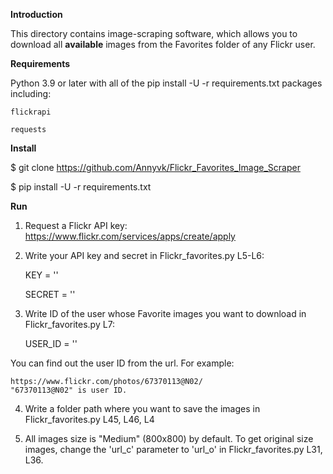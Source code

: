 **Introduction**

This directory contains image-scraping software, which allows you to download all **available** images from the Favorites folder of any Flickr user.


**Requirements**

Python 3.9 or later with all of the pip install -U -r requirements.txt packages including:

    flickrapi

    requests

**Install**

$ git clone https://github.com/Annyvk/Flickr_Favorites_Image_Scraper

$ pip install -U -r requirements.txt

**Run**

1. Request a Flickr API key: https://www.flickr.com/services/apps/create/apply

2. Write your API key and secret in Flickr_favorites.py L5-L6:

    KEY = ''

    SECRET = ''

3. Write ID of the user whose Favorite images you want to download in Flickr_favorites.py L7:

    USER_ID = ''

You can find out the user ID from the url.
For example:

    https://www.flickr.com/photos/67370113@N02/
    "67370113@N02" is user ID.

4. Write a folder path where you want to save the images in Flickr_favorites.py L45, L46, L4

5. All images size is "Medium" (800x800) by default. To get original size images, change the 'url_c' parameter to 'url_o' in Flickr_favorites.py L31, L36.
